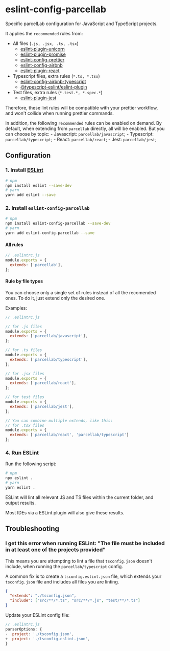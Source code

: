 # eslint-config-parcellab

Specific parcelLab configuration for JavaScript and TypeScript projects.

It applies the `recommended` rules from:

- All files (`.js, .jsx, .ts, .tsx`)
	- [eslint-plugin-unicorn](https://github.com/sindresorhus/eslint-plugin-unicorn)
	- [eslint-plugin-promise](https://www.npmjs.com/package/eslint-plugin-promise)
	- [eslint-config-prettier](https://www.npmjs.com/package/eslint-config-prettier)
	- [eslint-config-airbnb](https://github.com/airbnb/javascript)
	- [eslint-plugin-react](https://www.npmjs.com/package/eslint-plugin-react)
- Typescript files, extra rules (`*.ts, *.tsx`)
	- [eslint-config-airbnb-typescript](https://www.npmjs.com/package/eslint-config-airbnb-typescript)
	- [@typescript-eslint/eslint-plugin](https://github.com/typescript-eslint/typescript-eslint/tree/main/packages/eslint-plugin)
- Test files, extra rules (`*.test.*, *.spec.*`)
	- [eslint-plugin-jest](https://github.com/jest-community/eslint-plugin-jest)

Therefore, these lint rules will be compatible with your prettier workflow, and won't collide when running prettier commands.

In addition, the following `recommended` rules can be enabled on demand. By default, when extending from `parcellab` directly, all will be enabled.
But you can choose by topic:
	- Javascript: `parcellab/javascript`;
	- Typescript: `parcellab/typescript`;
	- React: `parcellab/react`;
	- Jest: `parcellab/jest`;

## Configuration

### 1. Install [ESLint](http://eslint.org)

```sh
# npm
npm install eslint --save-dev
# yarn
yarn add eslint --save
```

### 2. Install `eslint-config-parcellab`

```sh
# npm
npm install eslint-config-parcellab --save-dev
# yarn
yarn add eslint-config-parcellab --save
```

#### All rules
```js
// .eslintrc.js
module.exports = {
  extends: ['parcellab'],
};
```
#### Rule by file types
You can choose only a single set of rules instead of all the recomended ones.
To do it, just extend only the desired one.

Examples:
```js
// .eslintrc.js

// for .js files
module.exports = {
  extends: ['parcellab/javascript'],
};

// for .ts files
module.exports = {
  extends: ['parcellab/typescript'],
};

// for .jsx files
module.exports = {
  extends: ['parcellab/react'],
};

// for test files
module.exports = {
  extends: ['parcellab/jest'],
};

// You can combine multiple extends, like this:
// for .tsx files
module.exports = {
  extends: ['parcellab/react', 'parcellab/typescript']
};
```

### 4. Run ESLint

Run the following script:

```bash
# npm
npx eslint .
# yarn
yarn eslint .
```

ESLint will lint all relevant JS and TS files within the current folder, and output results.

Most IDEs via a ESLint plugin will also give these results.

## Troubleshooting

### I get this error when running ESLint: "The file must be included in at least one of the projects provided"

This means you are attempting to lint a file that `tsconfig.json` doesn't include, when running
the `parcellab/typescript` config.

A common fix is to create a `tsconfig.eslint.json` file, which extends your `tsconfig.json` file and includes all files you are linting.

```json
{
  "extends": "./tsconfig.json",
  "include": ["src/**/*.ts", "src/**/*.js", "test/**/*.ts"]
}
```

Update your ESLint config file:

```js
// .eslintrc.js
parserOptions: {
-  project: './tsconfig.json',
+  project: './tsconfig.eslint.json',
}
```
